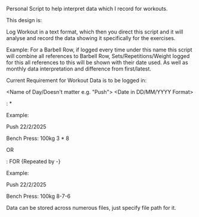 Personal Script to help interpret data which I record for workouts.

This design is:

Log Workout in a text format, which then you direct this script and it will analyse and record the data showing it specifically for the exercises.

Example:
For a Barbell Row, if logged every time under this name this script will combine all references to Barbell Row, Sets/Repetitions/Weight logged for this all references to this will be shown with their date used. As well as monthly data interpretation and difference from first/latest.

Current Requirement for Workout Data is to be logged in:

<Name of Day/Doesn't matter e.g. "Push"> <Date in DD/MM/YYYY Format>

<Exercise>: <Weight> <Sets> * <Repititions>

Example:

Push 22/2/2025

Bench Press: 100kg 3 * 8

OR

<Exercise>: <Weight> FOR <Repititions> {Repeated by -<Repititions>}

Example:

Push 22/2/2025

Bench Press: 100kg 8-7-6


Data can be stored across numerous files, just specify file path for it.
